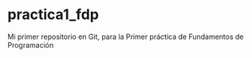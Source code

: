 # practica1_fdp
Mi primer repositorio en Git, para la Primer práctica de Fundamentos de Programación 
